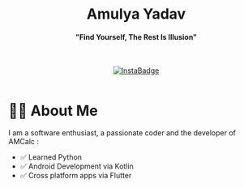 <h1 align="center">Amulya Yadav</h1>
<h4 align="center">"Find Yourself, The Rest Is Illusion"</h4><br>

<div style="display: flex; justify-content: center;">
    <p align="center">
    <a href="https://instagram.com/amulyaayadav">
        <img src="https://img.shields.io/badge/Instagram-red?style=for-the-badge&logo=&logoColor=white" alt="InstaBadge">
    </a>
    </p>
</div>

<h1>👨‍💻 About Me</h1>
I am a software enthusiast, a passionate coder and the developer of AMCalc :

- ✅ Learned Python
- ✅ Android Development via Kotlin
- ✅ Cross platform apps via Flutter

<!--<h1>👨‍💼 Experience</h1>

<h3>Company - Post</h3>
<h4 align="right">Month Year–Present</h3>

<!--- **Inventory Management Using Reinforcement Learning:** Developed a system utilizing reinforcement learning (RL) algorithms, such as Q-learning or Deep Q-learning, to optimize inventory levels. Implemented algorithms to learn optimal stocking levels based on demand patterns and cost considerations, resulting in significant cost savings for the business.
- **Product Return Forecasting:** Utilized statistical modeling techniques, such as time series analysis or machine learning, to analyze historical data and identify patterns related to product returns. Developed models to predict future return rates, enabling the business to better manage inventory and plan resources efficiently.
- **Multi Touch Attribution Using Markov and Shapely:** Developed a model to attribute sales to different marketing channels using Markov chains and Shapely values. The model helped the business understand the impact of each marketing channel on sales and optimize marketing strategies accordingly.
- **Budget Reallocation Using Linear Programming:** Worked on optimizing budget allocation across various campaigns and ad groups using linear programming techniques. Analyzed campaign performance data and market trends to determine the most effective allocation strategy, resulting in improved performance and resource utilization.
- **Scheduling Accelerator Using Ant Colony Optimization:** Designed and implemented an internal demo to optimize the workflow of a manufacturing process. Utilized Ant Colony Optimization (ACO) algorithm to schedule various jobs on different machines, improving production efficiency and reducing idle time.

<h1>🎓 Academics</h1>

<!-- <h3> BITS Pilani (Work Integrated) </h3>
<h4 align="right">2022–Present</h4>
M.Tech, Data Science and Engineering, Will graduate September 2024, ongoing.

<h3> Bharati Vidyapeeth College of Engineering New Delhi </h3>
<h4 align="right">2016–2020</h4>
B.Tech, Computer Science and Engineering, Graduated September 2020, 8.61 CGPA

<h3> MDJSSV Jaunpur UP </h3>
<h4 align="right">Graduated 2022</h4>
Class 12th, Percentage 95.2% -->
<!-- Need to make a table out of above inforemation -->

<!--| Institution | Degree | Year | CGPA/Percentage |
|-------------|--------|------|-----------------|
| BITS Pilani (Work Integrated) | M.Tech, Data Science and Engineering | 2022- | Ongoing |
| Bharati Vidyapeeth College of Engineering New Delhi | B.Tech, Computer Science and Engineering | 2016–2020 | 8.61 CGPA |
| Sahoday Sr. Sec. School New Delhi | Class 12th | -2016 | 92.4% |


<h1>🧰 Tech Stack</h1>

<h3 align="left">GCP</h3>

<!--| Cloud Storage | BigQuery | Cloud Run | VM | Vertex AI | Dataproc | Earth Engine | Container Registry |
|---------------|----------|-----------|----|-----------|----------|--------------|--------------------|

<h3 align="left">AWS</h3>

| S3 | EC2 | ECR | Kinesis | Lambda | RDS | SageMaker |
|----|-----|-----|---------|--------|-----|-----------|

<h1>🚀 Personal Projects</h1>

<!--- [YouTube Playlist length](https://github.com/sharatsachin/ytplaylist-len) - A web-app to find the length of playlists on Youtube, with over 10k weekly visitors, and 600+ GitHub stars.
- [IPU Results website](https://github.com/sharatsachin/ipresultss-website) - A website to check the results of the semester exams of IP university.

<h1>📜 Certifications</h1>

<!--- [AWS Certified Machine Learning – Specialty](https://www.credly.com/badges/bceef8de-52df-4a84-8d2e-7e4f03f5a85f/public_url) Offered by AWS, October 2022
- [AWS Certified Cloud Practitioner](https://www.credly.com/badges/5908e92f-c3d1-44e8-918b-6ea445764419/public_url) Offered by AWS, January 2022
- [Deep Learning Specialization](https://www.coursera.org/account/accomplishments/specialization/certificate/BHEMTH7NMX4Q) Offered by deeplearning.ai on Coursera, August 2020
- [Machine Learning](https://www.coursera.org/account/accomplishments/certificate/D4Z738LHKR6A) Offered by Stanford University on Coursera, Feb 2020
- [Plotting, Charting & Data Representation in Python](https://www.coursera.org/account/accomplishments/verify/PPSAXW2RGC4V) Offered by University of Michigan on Coursera, April 2018
- [Introduction to Data Science in Python](https://www.coursera.org/account/accomplishments/verify/LJAY48ETXRGW) Offered by University of Michigan on Coursera, April 2018

<h1>🏆 Achievements</h1>

<!--- Rank 1 in HackerBlocks CodSule, October and November 2018
- Selected for onsite regional at ICPC Amritapuri 2019
- Won [The Rookie](https://drive.google.com/file/d/1fPia4WMsqdwgSew-y7vGydlSg_pYBKtL/view) award at Nagarro in my first year
- Finished [all problems in Advent of Code 2021](https://github.com/sharatsachin/AdventOfCode), finishing in first place at Nagarro-->
